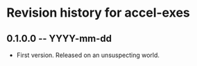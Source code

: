 # Revision history for accel-exes

## 0.1.0.0 -- YYYY-mm-dd

* First version. Released on an unsuspecting world.
